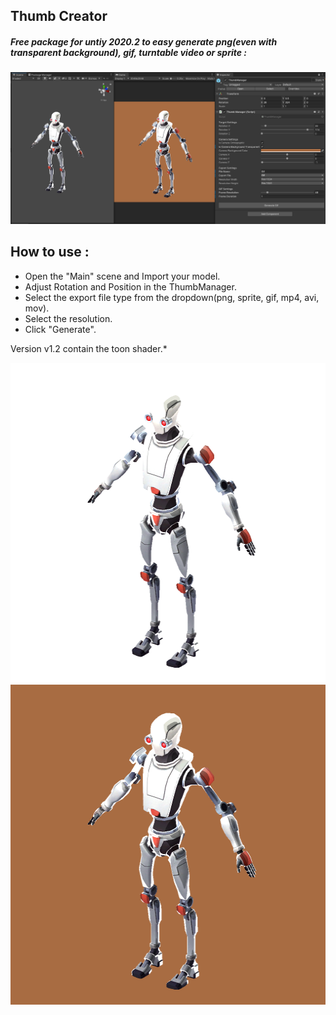 ## Thumb Creator
##### Free package for untiy 2020.2 to easy generate png(even with transparent background), gif, turntable video or sprite :
<img src="https://github.com/AndreaDev3D/ThumbCreator/blob/master/_Screenshot/ThumbCreator_v1.2.0.png">

## How to use :
- Open the "Main" scene and Import your model.
- Adjust Rotation and Position in the ThumbManager.
- Select the export file type from the dropdown(png, sprite, gif, mp4, avi, mov).
- Select the resolution.
- Click "Generate".

Version v1.2 contain the toon shader.*

<img src="https://github.com/AndreaDev3D/ThumbCreator/blob/master/_Screenshot/Image_1024_alpha_2.png" width="512" height="512">
<img src="https://github.com/AndreaDev3D/ThumbCreator/blob/master/_Screenshot/Image_1024_2.png" width="512" height="512">

